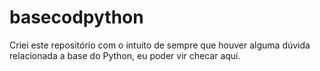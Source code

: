 # basecodpython
Criei este repositório com o intuito de sempre que houver alguma dúvida relacionada a base do Python, eu poder vir checar aqui.  
